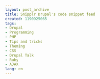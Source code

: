 ```yaml
---
layout: post_archive
title: Snipplr Drupal's code snippet feed
created: 1190925065
tags:
- Drupal
- Programming
- PHP
- Tips and tricks
- Theming
- CSS
- Drupal Talk
- Ruby
- AJAX
lang: en
---
```


